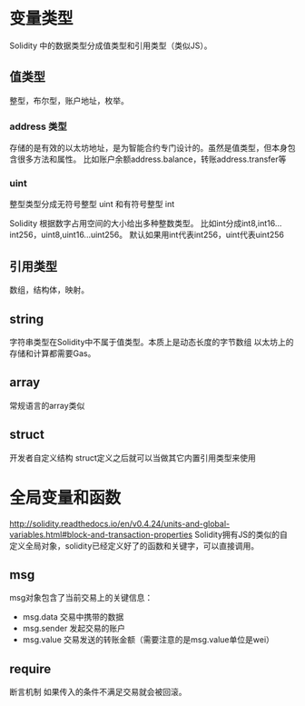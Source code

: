 # 变量类型

Solidity 中的数据类型分成值类型和引用类型（类似JS）。

## 值类型

整型，布尔型，账户地址，枚举。

### address 类型
存储的是有效的以太坊地址，是为智能合约专门设计的。虽然是值类型，但本身包含很多方法和属性。
比如账户余额address.balance，转账address.transfer等

### uint 
整型类型分成无符号整型 uint 和有符号整型 int

Solidity 根据数字占用空间的大小给出多种整数类型。
比如int分成int8,int16... int256，uint8,uint16...uint256。
默认如果用int代表int256，uint代表uint256



## 引用类型

数组，结构体，映射。

## string 
字符串类型在Solidity中不属于值类型。本质上是动态长度的字节数组
以太坊上的存储和计算都需要Gas。

## array 
常规语言的array类似

## struct 
开发者自定义结构
struct定义之后就可以当做其它内置引用类型来使用

# 全局变量和函数

http://solidity.readthedocs.io/en/v0.4.24/units-and-global-variables.html#block-and-transaction-properties
Solidity拥有JS的类似的自定义全局对象，solidity已经定义好了的函数和关键字，可以直接调用。

## msg
msg对象包含了当前交易上的关键信息：

  - msg.data 交易中携带的数据
  - msg.sender 发起交易的账户
  - msg.value 交易发送的转账金额（需要注意的是msg.value单位是wei）

## require

断言机制
如果传入的条件不满足交易就会被回滚。


